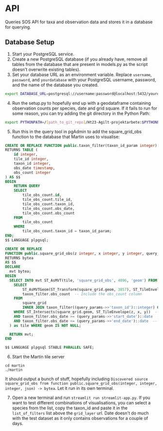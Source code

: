 # API
Queries SOS API for taxa and observation data and stores it in a database for querying.

## Database Setup
1. Start your PostgreSQL service.
2. Create a new PostgreSQL database (if you already have, remove all tables from the database that are present in models.py as the script doesn't overwrite existing tables).
3. Set your database URL as an environment variable. Replace `username`, `password`, and `yourdatabase` with your PostgreSQL username, password, and the name of the database you created.

```bash
export DATABASE_URL=postgresql://username:password@localhost:5432/yourdatabase
```

4. Run the setup.py to hopefully end up with a geodataframe containing observation counts per species, date and grid square. If it fails to run for some reason, you can try adding the git directory in the Python Path:

```bash
export PYTHONPATH=/[path_to_git_repo]/Ht23-Agilt-projektarbete:$PYTHONPATH
```

5. Run this in the query tool in pgAdmin to add the square_grid_obs function to the database that Martin uses to visualise:
```sql
CREATE OR REPLACE FUNCTION public.taxon_filter(taxon_id_param integer)
RETURNS TABLE (
    id integer,
    tile_id integer,
    taxon_id integer,
    obs_date timestamp,
    obs_count integer
) AS $$
BEGIN
    RETURN QUERY 
    SELECT
        tile_obs_count.id,
        tile_obs_count.tile_id,
        tile_obs_count.taxon_id,
        tile_obs_count.obs_date,
        tile_obs_count.obs_count
    FROM
        tile_obs_count
    WHERE
        tile_obs_count.taxon_id = taxon_id_param;
END;
$$ LANGUAGE plpgsql;

CREATE OR REPLACE
FUNCTION public.square_grid_obs(z integer, x integer, y integer, query_params json)
RETURNS bytea
AS $$
DECLARE
  mvt bytea;
BEGIN
  SELECT INTO mvt ST_AsMVT(tile, 'square_grid_obs', 4096, 'geom') FROM (
    SELECT
        ST_AsMVTGeom(ST_Transform(square_grid.geom, 3857), ST_TileEnvelope(z, x, y), 4096, 64, true) AS geom,
        taxon_filter.obs_count  -- Include the obs_count column
    FROM
        square_grid
        INNER JOIN taxon_filter((query_params->>'taxon_id')::integer) ON square_grid.id = taxon_filter.tile_id  -- Join on id/tile_id
    WHERE ST_Intersects(square_grid.geom, ST_TileEnvelope(z, x, y))  -- Only include squares that intersect the tile bounds
    AND taxon_filter.obs_date >= (query_params->>'start_date')::date  -- Filter rows by start_date
    AND taxon_filter.obs_date <= (query_params->>'end_date')::date  -- Filter rows by end_date
  ) as tile WHERE geom IS NOT NULL;

  RETURN mvt;
END

$$ LANGUAGE plpgsql STABLE PARALLEL SAFE;
```

6. Start the Martin tile server
```
cd martin
./martin
```

It should output a bunch of stuff, hopefully including `Discovered source square_grid_obs from function public.square_grid_obs(integer, integer, integer, json) -> bytea`. Let it run in its own terminal.

7. Open a new terminal and run `streamlit run streamlit-app.py`. If you want to test different combinations of visualisations, you can select a species from the list, copy the taxon_id and paste it in the `list_of_filters` list above the `grid_layer` url. Date doesn't do much with the test dataset as it only contains observations for a couple of days.